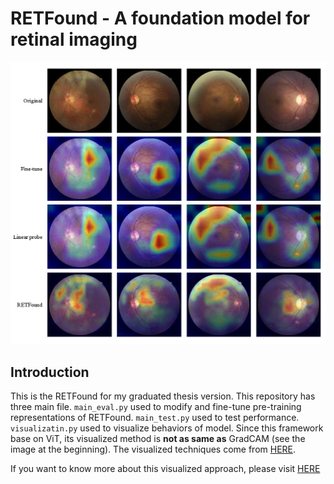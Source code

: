 # RETFound - A foundation model for retinal imaging
![img](./img/vosualize-compare.png)

## Introduction
This is the RETFound for my graduated thesis version. This repository has three main file. `main_eval.py` used to modify and fine-tune pre-training representations of RETFound. `main_test.py` used to test performance. `visualizatin.py` used to visualize behaviors of model. Since this framework base on ViT, its visualized method is **not as same as** GradCAM (see the image at the beginning). The visualized techniques come from [HERE](https://github.com/jacobgil/vit-explain).

If you want to know more about this visualized approach, please visit [HERE](https://blog.csdn.net/YI_SHU_JIA/article/details/127223374)

